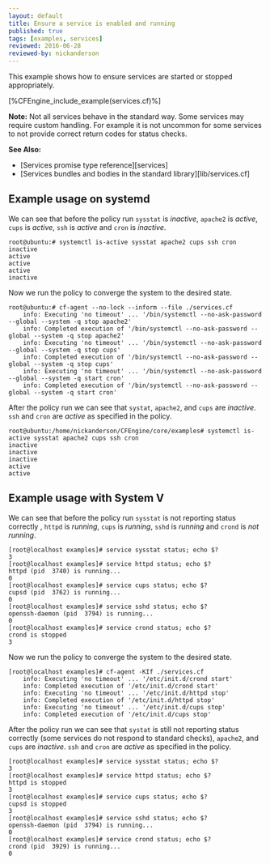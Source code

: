 ```yaml
---
layout: default
title: Ensure a service is enabled and running
published: true
tags: [examples, services]
reviewed: 2016-06-28
reviewed-by: nickanderson
---
```


This example shows how to ensure services are started or stopped appropriately.

[%CFEngine_include_example(services.cf)%]

**Note:** Not all services behave in the standard way. Some services may require
custom handling. For example it is not uncommon for some services to not provide
correct return codes for status checks.

**See Also:**

* [Services promise type reference][services]
* [Services bundles and bodies in the standard library][lib/services.cf]

## Example usage on systemd

We can see that before the policy run `sysstat` is *inactive*, `apache2` is
*active*, `cups` is *active*, `ssh` is *active* and `cron` is *inactive*.

```console
root@ubuntu:# systemctl is-active sysstat apache2 cups ssh cron
inactive
active
active
active
inactive
```

Now we run the policy to converge the system to the desired state.

```console
root@ubuntu:# cf-agent --no-lock --inform --file ./services.cf
    info: Executing 'no timeout' ... '/bin/systemctl --no-ask-password --global --system -q stop apache2'
    info: Completed execution of '/bin/systemctl --no-ask-password --global --system -q stop apache2'
    info: Executing 'no timeout' ... '/bin/systemctl --no-ask-password --global --system -q stop cups'
    info: Completed execution of '/bin/systemctl --no-ask-password --global --system -q stop cups'
    info: Executing 'no timeout' ... '/bin/systemctl --no-ask-password --global --system -q start cron'
    info: Completed execution of '/bin/systemctl --no-ask-password --global --system -q start cron'
```

After the policy run we can see that `systat`, `apache2`, and `cups` are
*inactive*. `ssh` and `cron` are *active* as specified in the policy.

```console
root@ubuntu:/home/nickanderson/CFEngine/core/examples# systemctl is-active sysstat apache2 cups ssh cron
inactive
inactive
inactive
active
active
```

## Example usage with System V

We can see that before the policy run `sysstat` is not reporting status
correctly , `httpd` is *running*, `cups` is *running*, `sshd` is *running* and
`crond` is *not running*.

```console
[root@localhost examples]# service sysstat status; echo $?
3
[root@localhost examples]# service httpd status; echo $?
httpd (pid  3740) is running...
0
[root@localhost examples]# service cups status; echo $?
cupsd (pid  3762) is running...
0
[root@localhost examples]# service sshd status; echo $?
openssh-daemon (pid  3794) is running...
0
[root@localhost examples]# service crond status; echo $?
crond is stopped
3
```

Now we run the policy to converge the system to the desired state.

```console
[root@localhost examples]# cf-agent -KIf ./services.cf
    info: Executing 'no timeout' ... '/etc/init.d/crond start'
    info: Completed execution of '/etc/init.d/crond start'
    info: Executing 'no timeout' ... '/etc/init.d/httpd stop'
    info: Completed execution of '/etc/init.d/httpd stop'
    info: Executing 'no timeout' ... '/etc/init.d/cups stop'
    info: Completed execution of '/etc/init.d/cups stop'
```

After the policy run we can see that `systat` is still not reporting status correctly (some services do not respond to standard checks), `apache2`, and `cups` are
*inactive*. `ssh` and `cron` are *active* as specified in the policy.


```console
[root@localhost examples]# service sysstat status; echo $?
3
[root@localhost examples]# service httpd status; echo $?
httpd is stopped
3
[root@localhost examples]# service cups status; echo $?
cupsd is stopped
3
[root@localhost examples]# service sshd status; echo $?
openssh-daemon (pid  3794) is running...
0
[root@localhost examples]# service crond status; echo $?
crond (pid  3929) is running...
0
```
